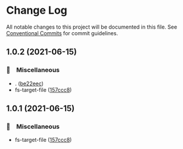 # Change Log

All notable changes to this project will be documented in this file.
See [Conventional Commits](https://conventionalcommits.org) for commit guidelines.

## 1.0.2 (2021-06-15)


### 🔖　Miscellaneous

* . ([be22eec](https://github.com/bluelovers/ws-iconv/commit/be22eec8fe89b92477c48fe46b3e533408338ed3))
* fs-target-file ([157ccc8](https://github.com/bluelovers/ws-iconv/commit/157ccc828349bad02ad5720d07cb76825c8551ec))





## 1.0.1 (2021-06-15)


### 🔖　Miscellaneous

* fs-target-file ([157ccc8](https://github.com/bluelovers/ws-iconv/commit/157ccc828349bad02ad5720d07cb76825c8551ec))
